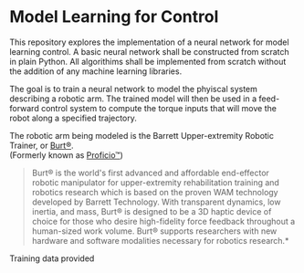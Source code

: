 # Model Learning for Control

This repository explores the implementation of a neural network for model learning control. A basic neural network shall be constructed from scratch in plain Python. All algorithims shall be implemented from scratch without the addition of any machine learning libraries.

The goal is to train a neural network to model the phyiscal system describing a robotic arm.  The trained model will then be used in a feed-forward control system to compute the torque inputs that will move the robot along a specified trajectory.

The robotic arm being modeled is the Barrett Upper-extremity Robotic Trainer, or [Burt®](https://www.barrett.com/burt-research).  
(Formerly known as [Proficio™](https://www.youtube.com/watch?v=-JHwO8LvRvo))
  
>Burt® is the world's first advanced and affordable end-effector robotic manipulator for upper-extremity rehabilitation training and robotics research which is based on the proven WAM technology developed by Barrett Technology.  With transparent dynamics, low inertia, and mass, Burt® is designed to be a 3D haptic device of choice for those who desire high-fidelity force feedback throughout a human-sized work volume.  Burt® supports researchers with new hardware and software modalities necessary for robotics research.* 

Training data provided 